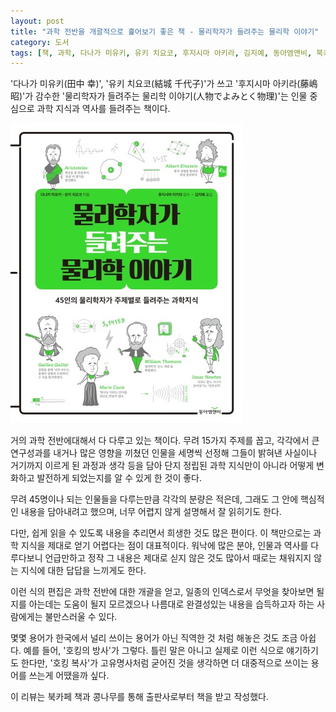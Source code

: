 ```yaml
---
layout: post
title: "과학 전반을 개괄적으로 훑어보기 좋은 책 - 물리학자가 들려주는 물리학 이야기"
category: 도서
tags: [책, 과학, 다나가 미유키, 유키 치요코, 후지시마 아키라, 김지예, 동아엠앤비, 북카페 책과 콩나무, 서평]
---
```


'다나가 미유키(田中 幸)', '유키 치요코(結城 千代子)'가 쓰고
'후지시마 아키라(藤嶋 昭)'가 감수한
'물리학자가 들려주는 물리학 이야기(人物でよみとく物理)'는
인물 중심으로 과학 지식과 역사를 들려주는 책이다.

![표지](/images/jinbutsu-de-yomitoku-butsuri-book-h480.jpg)

거의 과학 전반에대해서 다 다루고 있는 책이다.
무려 15가지 주제를 꼽고,
각각에서 큰 연구성과를 내거나 많은 영향을 끼쳤던 인물을 세명씩 선정해
그들이 밝혀낸 사실이나 거기까지 이르게 된 과정과 생각 등을 담아
단지 정립된 과학 지식만이 아니라
어떻게 변화하고 발전하게 되었는지를 알 수 있게 한 것이 좋다.

무려 45명이나 되는 인물들을 다루는만큼 각각의 분량은 적은데,
그래도 그 안에 핵심적인 내용을 담아내려고 했으며,
너무 어렵지 않게 설명해서 잘 읽히기도 한다.

다만, 쉽게 읽을 수 있도록 내용을 추리면서 희생한 것도 많은 편이다.
이 책만으로는 과학 지식을 제대로 얻기 어렵다는 점이 대표적이다.
워낙에 많은 분야, 인물과 역사를 다루다보니
언급만하고 정작 그 내용은 제대로 싣지 않은 것도 많아서
때로는 채워지지 않는 지식에 대한 답답을 느끼게도 한다.

이런 식의 편집은 과학 전반에 대한 개괄을 얻고,
일종의 인덱스로서 무엇을 찾아보면 될지를 아는데는 도움이 될지 모르겠으나
나름대로 완결성있는 내용을 습득하고자 하는 사람에게는 불만스러울 수 있다.

몇몇 용어가 한국에서 널리 쓰이는 용어가 아닌
직역한 것 처럼 해놓은 것도 조금 아쉽다.
예를 들어, '호킹의 방사'가 그렇다.
틀린 말은 아니고 실제로 이런 식으로 얘기하기도 한다만,
'호킹 복사'가 고유명사처럼 굳어진 것을 생각하면
더 대중적으로 쓰이는 용어를 쓰는게 어땠을까 싶다.



<div class="im im-info">
이 리뷰는 북카페 책과 콩나무를 통해 출판사로부터 책을 받고 작성했다.
</div>
